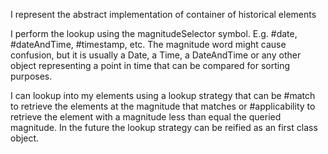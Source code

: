 I represent the abstract implementation of container of historical elements 

I perform the lookup using the magnitudeSelector symbol. E.g. #date, #dateAndTime, #timestamp, etc.
The magnitude word might cause confusion, but it is usually a Date, a Time, a DateAndTime or any other object representing a point in time that can be compared for sorting purposes.

I can lookup into my elements using a lookup strategy that can be #match to retrieve the elements at the magnitude that matches or #applicability to retrieve the element with a magnitude less than equal the queried magnitude. In the future the lookup strategy can be reified as an first class object.